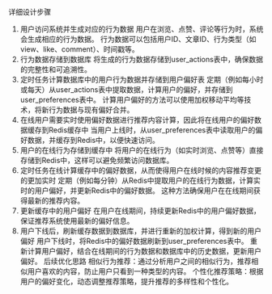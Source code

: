 详细设计步骤
1. 用户访问系统并生成对应的行为数据
   用户在浏览、点赞、评论等行为时，系统会生成相应的行为数据。
   行为数据可以包括用户ID、文章ID、行为类型（如view、like、comment）、时间戳等。
2. 行为数据存储到数据库
   将生成的行为数据存储到user_actions表中，确保数据的完整性和可追溯性。
3. 定时任务计算数据库中的用户行为数据并存储到用户偏好表
   定期（例如每小时或每天）从user_actions表中提取数据，计算用户的偏好，并存储到user_preferences表中。
   计算用户偏好的方法可以使用加权移动平均等技术，将新行为数据与现有偏好合并。
4. 在线用户需要实时使用偏好数据进行推荐内容计算，因此将在线用户的偏好数据缓存到Redis缓存中
   当用户上线时，从user_preferences表中读取用户的偏好数据，并缓存到Redis中，以便快速访问。
5. 用户的在线行为存储到缓存中
   将用户的在线行为（如实时浏览、点赞等）直接存储到Redis中，这样可以避免频繁访问数据库。
6. 定时任务在线计算缓存中的偏好数据，从而使得用户在线时候的内容推荐变更的更加实时
   定期（例如每分钟）从Redis中提取用户的在线行为数据，计算实时的用户偏好，并更新Redis中的偏好数据。
   这种方法确保用户在在线期间获得最新的推荐内容。
7. 更新缓存中的用户偏好
   在用户在线期间，持续更新Redis中的用户偏好数据，保证推荐系统使用最新的偏好信息。
8. 用户下线后，刷新缓存数据到数据库，并进行重新的加权计算，得到新的用户偏好
   用户下线时，将Redis中的偏好数据刷新到user_preferences表中。
   重新计算用户偏好，结合在线期间的行为数据和数据库中的历史数据，更新用户偏好。
   后续优化思路
   相似行为推荐：通过分析用户之间的相似行为，推荐相似用户喜欢的内容，防止用户只看到一种类型的内容。
   个性化推荐策略：根据用户的偏好变化，动态调整推荐策略，提升推荐的多样性和个性化。